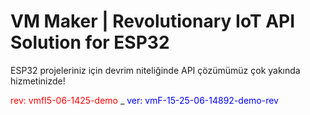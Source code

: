 # VM Maker | Revolutionary IoT API Solution for ESP32
ESP32 projeleriniz için devrim niteliğinde API çözümümüz çok yakında hizmetinizde!    


<span style="color:red">rev: vmfI5-06-1425-demo</span> _ <span style="color:blue">ver: vmF-15-25-06-14892-demo-rev</span>
